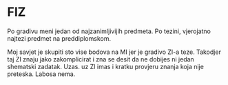# FIZ

Po gradivu meni jedan od najzanimljivijih predmeta. Po tezini, vjerojatno najtezi predmet na preddiplomskom.

Moj savjet je skupiti sto vise bodova na MI jer je gradivo ZI-a teze. Takodjer taj ZI znaju jako zakomplicirat i zna se desit da ne dobijes ni jedan shematski zadatak. Uzas. uz ZI imas i kratku provjeru znanja koja nije preteska. Labosa nema.